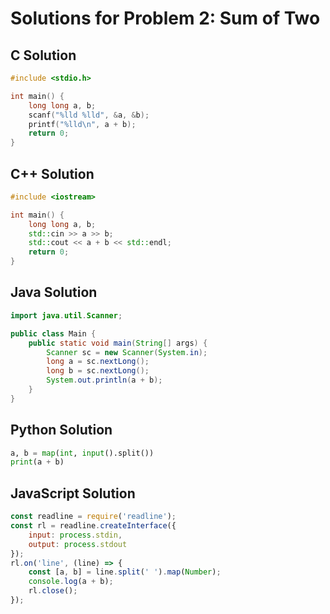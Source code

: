 # Solutions for Problem 2: Sum of Two

## C Solution
```c
#include <stdio.h>

int main() {
    long long a, b;
    scanf("%lld %lld", &a, &b);
    printf("%lld\n", a + b);
    return 0;
}
```

## C++ Solution
```cpp
#include <iostream>

int main() {
    long long a, b;
    std::cin >> a >> b;
    std::cout << a + b << std::endl;
    return 0;
}
```

## Java Solution
```java
import java.util.Scanner;

public class Main {
    public static void main(String[] args) {
        Scanner sc = new Scanner(System.in);
        long a = sc.nextLong();
        long b = sc.nextLong();
        System.out.println(a + b);
    }
}
```

## Python Solution
```python
a, b = map(int, input().split())
print(a + b)
```

## JavaScript Solution
```javascript
const readline = require('readline');
const rl = readline.createInterface({
    input: process.stdin,
    output: process.stdout
});
rl.on('line', (line) => {
    const [a, b] = line.split(' ').map(Number);
    console.log(a + b);
    rl.close();
});
```
